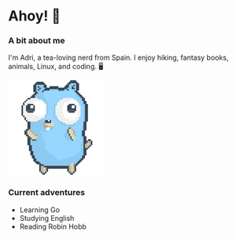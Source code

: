 # Ahoy! 👋

### A bit about me

I'm Adri, a tea-loving nerd from Spain. I enjoy hiking, fantasy books, animals, Linux, and coding. 🖥️

![gopher dancing](./dancing-gopher.gif)

### Current adventures

- Learning Go
- Studying English
- Reading Robin Hobb